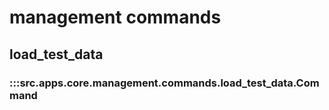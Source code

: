 # management commands

## load_test_data

### :::src.apps.core.management.commands.load_test_data.Command
